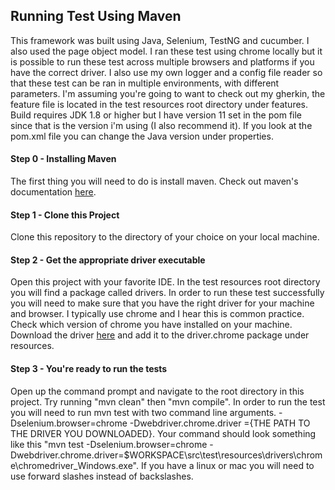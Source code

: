 ## Running Test Using Maven
This framework was built using Java, Selenium, TestNG and cucumber. 
I also used the page object model. 
I ran these test using chrome locally but it is possible to run these test across multiple browsers and platforms if you have the correct driver. 
I also use my own logger and a config file reader so that these test can be ran in multiple environments, with different parameters. I'm assuming you're going to want to check out my gherkin, the feature file is located in the test resources root directory under features.
Build requires JDK 1.8 or higher but I have version 11 set in the pom file since that is the version i'm using (I also recommend it). If you look at the pom.xml file you can change the Java version under properties.

   #### Step 0 - Installing Maven
The first thing you will need to do is install maven. Check out maven's documentation [here](https://maven.apache.org/install.html).
   #### Step 1 - Clone this Project
Clone this repository to the directory of your choice on your local machine.
   #### Step 2 - Get the appropriate driver executable
Open this project with your favorite IDE. 
In the test resources root directory you will find a package called drivers. 
In order to run these test successfully you will 
need to make sure that you have the right driver for your machine and browser. 
I typically use chrome and I hear this is common practice. Check which version of chrome you have installed on your machine. Download the driver [here](https://chromedriver.chromium.org/home) and add it to the driver.chrome package under resources.
   #### Step 3 - You're ready to run the tests
Open up the command prompt and navigate to the root directory in this project. Try running "mvn clean" then "mvn compile". In order to run the test you will need to run mvn test with two command line arguments.
    -Dselenium.browser=chrome
    -Dwebdriver.chrome.driver ={THE PATH TO THE DRIVER YOU DOWNLOADED}.
Your command should look something like this "mvn test -Dselenium.browser=chrome -Dwebdriver.chrome.driver=$WORKSPACE\src\test\resources\drivers\chrome\chromedriver_Windows.exe". If you have a linux or mac you will need to use forward slashes instead of backslashes. 
